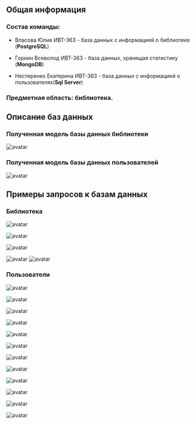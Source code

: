 ## Общая информация
### Состав команды:

- Власова Юлия ИВТ-363 - база данных с информацией о библиотеке (__PostgreSQL__)

- Горкин Всеволод ИВТ-363 - база данных, хранящая статистику (__MongoDB__)

- Нестеренко Екатерина ИВТ-363 - база данных с информацией о пользователях(__Sql Server__)

### Предметная область: библиотека.

## Описание баз данных

### Полученная модель базы данных библиотеки
![avatar](https://github.com/youngformoza/DBMS/blob/main/LW_2/library/model_library.png)

### Полученная модель базы данных пользователей
![avatar](https://github.com/youngformoza/DBMS/blob/main/LW_2/user/db_schema.png)

## Примеры запросов к базам данных

### Библиотека
![avatar](https://github.com/youngformoza/DBMS/blob/main/LW_2/library/results/1.jpg)

![avatar](https://github.com/youngformoza/DBMS/blob/main/LW_2/library/results/2.jpg)

![avatar](https://github.com/youngformoza/DBMS/blob/main/LW_2/library/results/3.jpg)

![avatar](https://github.com/youngformoza/DBMS/blob/main/LW_2/library/results/4_1.jpg)
![avatar](https://github.com/youngformoza/DBMS/blob/main/LW_2/library/results/4_2.jpg)

### Пользователи
![avatar](https://github.com/youngformoza/DBMS/blob/main/LW_2/user/results/first_request.png)

![avatar](https://github.com/youngformoza/DBMS/blob/main/LW_2/user/results/first_result.png)


![avatar](https://github.com/youngformoza/DBMS/blob/main/LW_2/user/results/second_request.png)

![avatar](https://github.com/youngformoza/DBMS/blob/main/LW_2/user/results/second_result.png)


![avatar](https://github.com/youngformoza/DBMS/blob/main/LW_2/user/results/third_request.png)

![avatar](https://github.com/youngformoza/DBMS/blob/main/LW_2/user/results/third_result.png)


![avatar](https://github.com/youngformoza/DBMS/blob/main/LW_2/user/results/fourth_request.png)

![avatar](https://github.com/youngformoza/DBMS/blob/main/LW_2/user/results/fourth_result.png)


![avatar](https://github.com/youngformoza/DBMS/blob/main/LW_2/user/results/fifth_request.png)

![avatar](https://github.com/youngformoza/DBMS/blob/main/LW_2/user/results/fifth_result.png)


![avatar](https://github.com/youngformoza/DBMS/blob/main/LW_2/user/results/sixth_request.png)

![avatar](https://github.com/youngformoza/DBMS/blob/main/LW_2/user/results/sixth_result.png)
